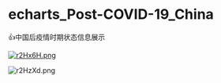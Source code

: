# echarts_Post-COVID-19_China
 👍中国后疫情时期状态信息展示

[![r2Hx6H.png](https://s3.ax1x.com/2020/12/24/r2Hx6H.png)](https://imgchr.com/i/r2Hx6H)

![r2HzXd.png](https://s3.ax1x.com/2020/12/24/r2HzXd.png)







